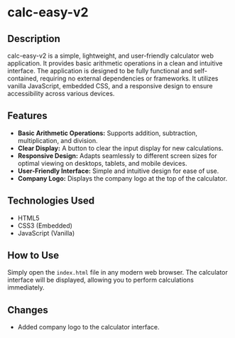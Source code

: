 # calc-easy-v2

## Description

calc-easy-v2 is a simple, lightweight, and user-friendly calculator web application.  It provides basic arithmetic operations in a clean and intuitive interface.  The application is designed to be fully functional and self-contained, requiring no external dependencies or frameworks. It utilizes vanilla JavaScript, embedded CSS, and a responsive design to ensure accessibility across various devices.

## Features

-   **Basic Arithmetic Operations:** Supports addition, subtraction, multiplication, and division.
-   **Clear Display:** A button to clear the input display for new calculations.
-   **Responsive Design:** Adapts seamlessly to different screen sizes for optimal viewing on desktops, tablets, and mobile devices.
-   **User-Friendly Interface:** Simple and intuitive design for ease of use.
-   **Company Logo:** Displays the company logo at the top of the calculator.

## Technologies Used

-   HTML5
-   CSS3 (Embedded)
-   JavaScript (Vanilla)

## How to Use

Simply open the `index.html` file in any modern web browser. The calculator interface will be displayed, allowing you to perform calculations immediately.

## Changes

- Added company logo to the calculator interface.